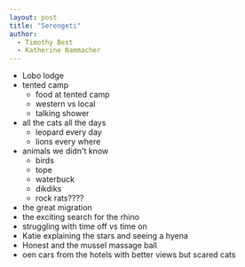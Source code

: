 ```yaml
---
layout: post
title: "Serengeti"
author:
  - Timothy Best
  - Katherine Nammacher
---
```



- Lobo lodge
- tented camp
  - food at tented camp
  - western vs local
  - talking shower
- all the cats all the days
  - leopard every day
  - lions every where
- animals we didn't know
  - birds
  - tope
  - waterbuck
  - dikdiks
  - rock rats????
- the great migration
- the exciting search for the rhino
- struggling with time off vs time on
- Katie explaining the stars and seeing a hyena
- Honest and the mussel massage ball
- oen cars from the hotels with better views but scared cats